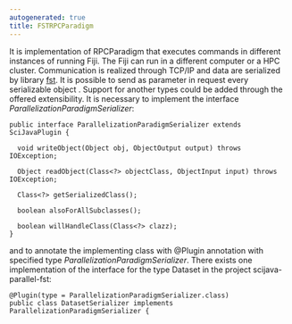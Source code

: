 ```yaml
---
autogenerated: true
title: FSTRPCParadigm
---
```


It is implementation of RPCParadigm that executes commands in different instances of running Fiji. The Fiji can run in a different computer or a HPC cluster. Communication is realized through TCP/IP and data are serialized by library [fst](https://github.com/RuedigerMoeller/fast-serialization). It is possible to send as parameter in request every serializable object . Support for another types could be added through the offered extensibility. It is necessary to implement the interface *ParallelizationParadigmSerializer*:

    public interface ParallelizationParadigmSerializer extends SciJavaPlugin {

      void writeObject(Object obj, ObjectOutput output) throws IOException;

      Object readObject(Class<?> objectClass, ObjectInput input) throws IOException;

      Class<?> getSerializedClass();

      boolean alsoForAllSubclasses();

      boolean willHandleClass(Class<?> clazz);
    }

and to annotate the implementing class with @Plugin annotation with specified type *ParallelizationParadigmSerializer*. There exists one implementation of the interface for the type Dataset in the project scijava-parallel-fst:

    @Plugin(type = ParallelizationParadigmSerializer.class)
    public class DatasetSerializer implements ParallelizationParadigmSerializer {
